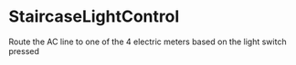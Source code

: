 # StaircaseLightControl
Route the AC line to one of the 4 electric meters based on the light switch pressed
